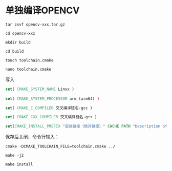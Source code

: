 # 单独编译OPENCV



```shell
tar zxvf opencv-xxx.tar.gz

cd opencv-xxx

mkdir build 

cd build

touch toolchain.cmake

nano toolchain.cmake
```

写入

```cmake
set( CMAKE_SYSTEM_NAME Linux )
 
set( CMAKE_SYSTEM_PROCESSOR arm (arm64) )

set( CMAKE_C_COMPILER 交叉编译链名-gcc )

set( CMAKE_CXX_COMPILER 交叉编译链名-g++ )

set(CMAKE_INSTALL_PREFIX "安装路径（绝对路径）" CACHE PATH "Description of the install prefix" FORCE)
```

保存后关闭，命令行输入：

```shell
cmake -DCMAKE_TOOLCHAIN_FILE=toolchain.cmake ../

make -j2

make install 
```

